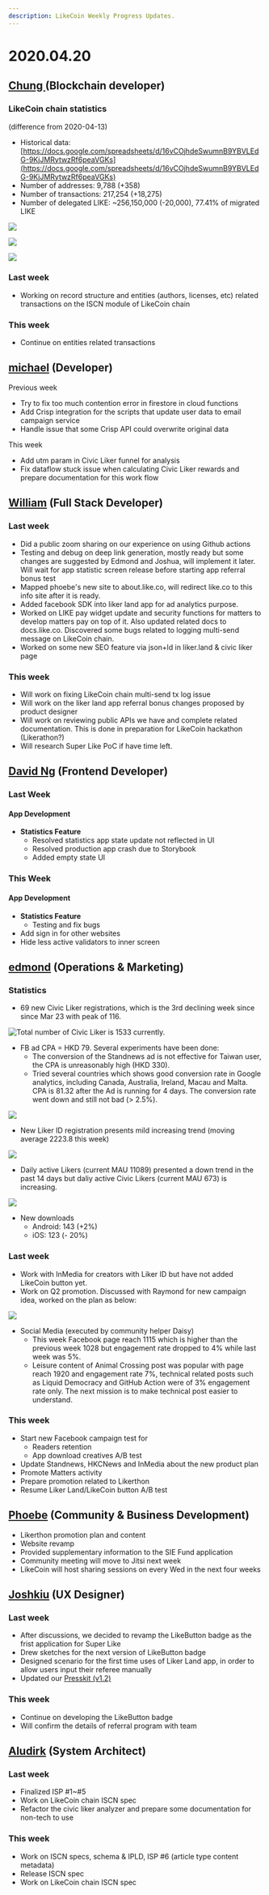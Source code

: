 ```yaml
---
description: LikeCoin Weekly Progress Updates.
---
```


# 2020.04.20

## [Chung ](https://like.co/chungwu)\(Blockchain developer\)

### LikeCoin chain statistics

\(difference from 2020-04-13\)

* Historical data: [https://docs.google.com/spreadsheets/d/16vCOjhdeSwumnB9YBVLEdG-9KjJMRytwzRf6peaVGKs](https://docs.google.com/spreadsheets/d/16vCOjhdeSwumnB9YBVLEdG-9KjJMRytwzRf6peaVGKs)
* Number of addresses: 9,788 \(+358\)
* Number of transactions: 217,254 \(+18,275\)
* Number of delegated LIKE: ~256,150,000 \(-20,000\), 77.41% of migrated LIKE

![](../.gitbook/assets/image%20%2811%29.png)

![](../.gitbook/assets/image%20%286%29.png)

![](../.gitbook/assets/image%20%2818%29.png)

### Last week

* Working on record structure and entities \(authors, licenses, etc\) related transactions on the ISCN module of LikeCoin chain

### This week

* Continue on entities related transactions

## [michael](httsp://like.co/michaelcheung) \(Developer\)

Previous week

* Try to fix too much contention error in firestore in cloud functions
* Add Crisp integration for the scripts that update user data to email campaign service
* Handle issue that some Crisp API could overwrite original data

This week

* Add utm param in Civic Liker funnel for analysis
* Fix dataflow stuck issue when calculating Civic Liker rewards and prepare documentation for this work flow

## [William](https://like.co/williamchong007) \(Full Stack Developer\)

### Last week

* Did a public zoom sharing on our experience on using Github actions
* Testing and debug on deep link generation, mostly ready but some changes are suggested by Edmond and Joshua, will implement it later. Will wait for app statistic screen release before starting app referral bonus test
* Mapped phoebe's new site to about.like.co, will redirect like.co to this info site after it is ready.
* Added facebook SDK into liker land app for ad analytics purpose.
* Worked on LIKE pay widget update and security functions for matters to develop matters pay on top of it. Also updated related docs to docs.like.co. Discovered some bugs related to logging multi-send message on LikeCoin chain.
* Worked on some new SEO feature via json+ld in liker.land & civic liker page

### This week

* Will work on fixing LikeCoin chain multi-send tx log issue
* Will work on the liker land app referral bonus changes proposed by product designer 
* Will work on reviewing public APIs we have and complete related documentation. This is done in preparation for LikeCoin hackathon \(Likerathon?\)
* Will research Super Like PoC if have time left.

## [David Ng](https://github.com/nwingt) \(Frontend Developer\)

### Last Week

#### App Development

* **Statistics Feature**
  * Resolved statistics app state update not reflected in UI
  * Resolved production app crash due to Storybook
  * Added empty state UI

### This Week

#### App Development

* **Statistics Feature**
  * Testing and fix bugs
* Add sign in for other websites
* Hide less active validators to inner screen

## [**edmond**](https://like.co/edmondyu) **\(Operations & Marketing\)**

### **Statistics**

* 69 new Civic Liker registrations, which is the 3rd declining week since since Mar 23 with peak of 116.  

![Total number of Civic Liker is 1533 currently.](../.gitbook/assets/image%20%2812%29.png)

* FB ad CPA = HKD 79.  Several experiments have been done:
  * The conversion of the Standnews ad is not effective for Taiwan user, the CPA is unreasonably high \(HKD 330\).  
  * Tried several countries which shows good conversion rate in Google analytics, including Canada, Australia, Ireland, Macau and Malta.  CPA is 81.32 after the Ad is running for 4 days.  The conversion rate went down and still not bad \(&gt; 2.5%\). 

![](../.gitbook/assets/image%20%289%29.png)

* New Liker ID registration presents mild increasing trend \(moving average 2223.8 this week\)

![](../.gitbook/assets/image%20%2817%29.png)

* Daily active Likers \(current MAU 11089\) presented a down trend in the past 14 days but daliy active Civic Likers \(current MAU 673\) is increasing.  

![](../.gitbook/assets/image%20%282%29.png)

* New downloads
  *  Android: 143 \(+2%\)
  * iOS: 123 \(- 20%\)

### Last week

* Work with InMedia for creators with Liker ID but have not added LikeCoin button yet.
* Work on Q2 promotion.  Discussed with Raymond for new campaign idea, worked on the plan as below:

![](../.gitbook/assets/image%20%284%29.png)

* Social Media \(executed by community helper Daisy\)
  * This week Facebook page reach 1115 which is higher than the previous week 1028 but engagement rate dropped to 4% while last week was 5%. 
  * Leisure content of Animal Crossing post was popular with page reach 1920 and engagement rate 7%, technical related posts such as Liquid Democracy and GitHub Action were of 3% engagement rate only. The next mission is to make technical post easier to understand.

### This week

* Start new Facebook campaign test for
  * Readers retention
  * App download creatives A/B test
* Update Standnews, HKCNews and InMedia about the new product plan
* Promote Matters activity
* Prepare promotion related to Likerthon 
* Resume Liker Land/LikeCoin button A/B test

## [Phoebe](https://like.co/phoebe_fb) \(Community & Business Development\) <a id="fbf6"></a>

* Likerthon promotion plan and content
* Website revamp 
* Provided supplementary information to the SIE Fund application 
* Community meeting will move to Jitsi next week
* LikeCoin will host sharing sessions on every Wed in the next four weeks

## [Joshkiu](https://like.co/joshkiu) \(UX Designer\)

### Last week

* After discussions, we decided to revamp the LikeButton badge as the frist application for Super Like
* Drew sketches for the next version of LikeButton badge
* Designed scenario for the first time uses of Liker Land app, in order to allow users input their referee manually
* Updated our [Presskit \(v1.2\)](https://like.co/in/press/kit/download)

### This week

* Continue on developing the LikeButton badge
* Will confirm the details of referral program with team

## [Aludirk](https://like.co/aludirk) \(System Architect\) <a id="fbf6"></a>

### Last week

* Finalized ISP \#1~\#5
* Work on LikeCoin chain ISCN spec
* Refactor the civic liker analyzer and prepare some documentation for non-tech to use

### This week

* Work on ISCN specs, schema & IPLD, ISP \#6 \(article type content metadata\)
* Release ISCN spec
* Work on LikeCoin chain ISCN spec

